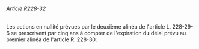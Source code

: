 ###### Article R228-32

Les actions en nullité prévues par le deuxième alinéa de l'article L. 228-29-6 se prescrivent par cinq ans à compter de l'expiration du délai prévu au premier alinéa de l'article R. 228-30.


